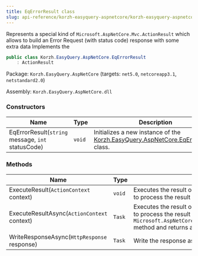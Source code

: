 ```yaml
---
title: EqErrorResult class
slug: api-reference/korzh-easyquery-aspnetcore/korzh-easyquery-aspnetcore-namespace/eqerrorresult-class
---
```


Represents a special kind of `Microsoft.AspNetCore.Mvc.ActionResult` which allows to build an Error Request (with status code) response with some extra data  Implements the <seealso cref="T:Microsoft.AspNetCore.Mvc.ActionResult" />
```csharp
public class Korzh.EasyQuery.AspNetCore.EqErrorResult
    : ActionResult

```
Package: `Korzh.EasyQuery.AspNetCore` (targets: `net5.0`, `netcoreapp3.1`, `netstandard2.0`)

Assembly: `Korzh.EasyQuery.AspNetCore.dll`

### Constructors

| Name | Type | Description | 
| --- | --- | --- | 
| EqErrorResult(`string` message, `int` statusCode) | `void` | Initializes a new instance of the [Korzh.EasyQuery.AspNetCore.EqErrorResult](//easyquery/docs/api-reference/korzh-easyquery-aspnetcore/korzh-easyquery-aspnetcore-namespace/eqerrorresult-class) class. | 


### Methods

| Name | Type | Description | 
| --- | --- | --- | 
| ExecuteResult(`ActionContext` context) | `void` | Executes the result operation of the action method synchronously. This method is called by MVC to process  the result of an action method. | 
| ExecuteResultAsync(`ActionContext` context) | `Task` | Executes the result operation of the action method asynchronously. This method is called by MVC to process  the result of an action method.  The default implementation of this method calls the `Microsoft.AspNetCore.Mvc.ActionResult.ExecuteResult(Microsoft.AspNetCore.Mvc.ActionContext)` method and  returns a completed task. | 
| WriteResponseAsync(`HttpResponse` response) | `Task` | Write the response as an asynchronous operation. |